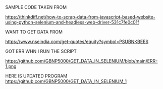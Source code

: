  SAMPLE CODE TAKEN FROM
    
https://thinkdiff.net/how-to-scrap-data-from-javascript-based-website-using-python-selenium-and-headless-web-driver-531c7fe0c01f

 WANT TO GET DATA FROM
    
https://www.nseindia.com/get-quotes/equity?symbol=PSUBNKBEES

GOT ERR WHN I RUN THE SCRIPT

https://github.com/GBNP5000/GET_DATA_IN_SELENIUM/blob/main/ERR-1.png

HERE IS UPDATED PROGRAM https://github.com/GBNP5000/GET_DATA_IN_SELENIUM_1

